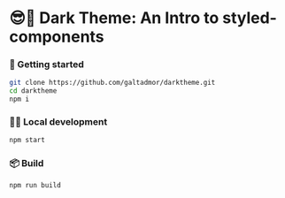 # 😎💅 Dark Theme: An Intro to styled-components

### 🏁 Getting started

```bash
git clone https://github.com/galtadmor/darktheme.git
cd darktheme
npm i
```

### 👨‍🔧 Local development

```bash
npm start
```

### 📦 Build

```bash
npm run build
```
